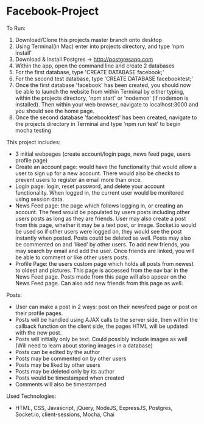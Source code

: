 # Facebook-Project
To Run: 
1. Download/Clone this projects master branch onto desktop
2. Using Terminal(in Mac) enter into projects directory, and type 'npm install'
3. Download & Install Postgres -> http://postgresapp.com
4. Within the app, open the command line and create 2 databases
5. For the first database, type 'CREATE DATABASE facebook;'
6. For the second test database, type 'CREATE DATABASE facebooktest;'
7. Once the first database 'facebook' has been created, you should now be able to launch the website from within Terminal by either typing, within the projects directory, 'npm start' or 'nodemon' (if nodemon is installed). Then within your web browser, navigate to localhost:3000 and you should see the home page.  
8. Once the second database 'facebooktest' has been created, navigate to the projects directory in Terminal and type 'npm run test' to begin mocha testing

This project includes:
- 3 initial webpages (create account/login page, news feed page, users profile page)
- Create an account page: would have the functionality that would allow a user to sign up for a new account. There would also be checks to prevent users to register an email more than once.  
- Login page: login, reset password, and delete your account functionality. When logged in, the current user would be monitored using session data.
- News Feed page: the page which follows logging in, or creating an account. The feed would be populated by users posts including other users posts as long as they are friends. User may also create a post from this page, whether it may be a text post, or image. Socket.io would be used so if other users were logged on, they would see the post instantly when posted. Posts could be deleted as well. Posts may also be commented on and ‘liked’ by other users. To add new friends, you may search by email and add the user. Once friends are linked, you will be able to comment or like other users posts.
- Profile Page: the users custom page which holds all posts from newest to oldest and pictures. This page is accessed from the nav bar in the News Feed page. Posts made from this page will also appear on the News Feed page. Can also add new friends from this page as well.

Posts:
- User can make a post in 2 ways: post on their newsfeed page or post on their profile pages.
- Posts will be handled using AJAX calls to the server side, then within the callback function on the client side, the pages HTML will be updated with the new post.
- Posts will initially only be text. Could possibly include images as well (Will need to learn about storing images in a database)
- Posts can be edited by the author
- Posts may be commented on by other users
- Posts may be liked by other users
- Posts may be deleted only by its author
- Posts would be timestamped when created
- Comments will also be timestamped

Used Technologies:
- HTML, CSS, Javascript, jQuery, NodeJS, ExpressJS, Postgres, Socket.io, client-sessions, Mocha, Chai


